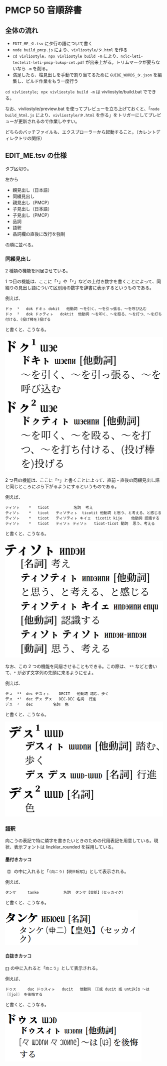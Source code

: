 # PMCP 50 音順辞書

## 全体の流れ

- `EDIT_ME_タ.tsv` にタ行の語について書く
- `node build_pmcp.js` により、`vivliostyle/タ.html` を作る
- `cd vivliostyle; npx vivliostyle build -m` により、`nclc-leti-tectelit-leti-pmcp-lukup-cet.pdf` が出来上がる。トリムマークが要らないなら `-m` を削る。
- 満足したら、柱見出しを手動で割り当てるために `GUIDE_WORDS_タ.json` を編集し、ビルド作業をもう一度行う

`cd vivliostyle; npx vivliostyle build -m` は vivliostyle/build.bat でできる。

なお、vivliostyle/preview.bat を使ってプレビューを立ち上げておくと、「`node build_html.js` により、`vivliostyle/タ.html` を作る」をトリガーにしてプレビューが更新されるので作業しやすい。

どちらのバッチファイルも、エクスプローラーから起動すること。（カレントディレクトリの関係）

## EDIT_ME.tsv の仕様

タブ区切り。

左から

- 親見出し（日本語）	
- 同綴見出し	
- 親見出し（PMCP）	
- 子見出し（日本語）	
- 子見出し（PMCP）	
- 品詞	
- 語釈	
- 品詞欄の直後に改行を強制

の順に並べる。

### 同綴見出し

2 種類の機能を同居させている。

1 つ目の機能は、ここに「`¹`」や「`²`」などの上付き数字を書くことによって、同綴りの見出し語について区別用の数字を辞書に表示するというものである。

例えば、

```
ドㇰ	¹	dok	ドキㇳ	dokit	他動詞	～を引く、～を引っ張る、～を呼び込む	
ドㇰ	²	dok	ドㇰティㇳ	doktit	他動詞	～を叩く、～を殴る、～を打つ、～を打ち付ける、(投げ棒を)投げる	
```

と書くと、こうなる。

![](./説明マニュアル用スクショ置き場/dok_.png)

2 つ目の機能は、ここに「`*`」と書くことによって、直前・直後の同綴見出し語と同じところにぶら下がるようにするというものである。

例えば、

```
ティソㇳ	*	ticot			名詞	考え	
ティソㇳ	*	ticot	ティソティㇳ	ticotit	他動詞	と思う、と考える、と感じる	
ティソㇳ	*	ticot	ティソティㇳ キイェ	ticotit kije	他動詞	認識する	
ティソㇳ	*	ticot	ティソㇳ ティソㇳ	ticot-ticot	動詞	思う、考える	
```

と書くと、こうなる。

![](./説明マニュアル用スクショ置き場/ticot_.png)

なお、この 2 つの機能を同居させることもできる。この際は、 `*¹` などと書いて、`*` が必ず文字列の先頭に来るようにせよ。

例えば、

```
デㇲ	*¹	dec	デスィㇳ	DECIT	他動詞	踏む、歩く	
デㇲ	*¹	dec	デㇲ デㇲ 	DEC-DEC	名詞	行進	
デㇲ	²	dec			名詞	色	
```

と書くと、こうなる。

![](./説明マニュアル用スクショ置き場/dec_.png)

### 語釈

向こうの表記で特に燐字を書きたいときのための代用表記を用意している。現状、表示フォントは linzklar_rounded を採用している。

#### 墨付きカッコ

`【】` の中に入れると「`(向こう)【現世転写】`」として表示される。

例えば、

```
タンケ		tanke			名詞	タンケ【皇処】（セッカイク）	
```

と書くと、こうなる。

![](./説明マニュアル用スクショ置き場/tanke_.png)

#### 白抜きカッコ

`〖〗` の中に入れると「`向こう`」として表示される。

例えば、

```
ドゥㇲ		duc	ドゥスィㇳ	ducit	他動詞	〖[或 ducit 或 untik]〗 ～は〖[jo]〗 を後悔する	
```

と書くと、こうなる。

![](./説明マニュアル用スクショ置き場/duc_.png)


